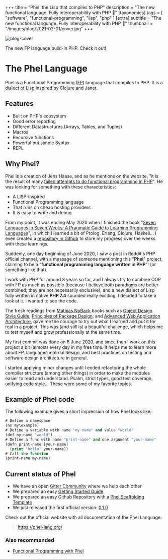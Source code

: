 +++
title = "Phel: the Lisp that compiles to PHP"
description = "The new functional language. Fully interoperability with PHP 🚀"
[taxonomies]
tags = [ "software", "functional-programming", "lisp", "php" ]
[extra]
subtitle = "The new functional language. Fully interoperability with PHP 🚀"
thumbnail = "/images/blog/2021-02-01/cover.jpg"
+++

![blog-cover](/images/blog/2021-02-01/cover.jpg)

The new FP language build-in PHP. Check it out!

<!-- more -->

# The Phel Language

Phel is a Functional Programming ([FP](https://en.wikipedia.org/wiki/Functional_programming)) language that compiles to PHP. It is a dialect of [Lisp](https://en.wikipedia.org/wiki/Lisp_(programming_language)) inspired by Clojure and Janet.

## Features

- Built on PHP's ecosystem
- Good error reporting
- Different Datastructures (Arrays, Tables, and Tuples)
- Macros
- Recursive functions
- Powerful but simple Syntax
- REPL

## Why Phel?

Phel is a creation of Jens Haase, and as he mentions on the website, "it is the result of many [failed attempts to do functional programming in PHP](https://phel-lang.org/blog/functional-programming-in-php)". He was looking for something with these characteristics:

- A LISP-inspired
- Functional Programming language
- That runs on cheap hosting providers
- It is easy to write and debug

From my point, it was ending May 2020 when I finished the book "[Seven Languages in Seven Weeks: A Pragmatic Guide to Learning Programming Languages](https://www.amazon.de/-/en/Bruce-Tate/dp/193435659X/)", in which I learned a bit of Prolog, Erlang, Clojure, Haskell… I even created a [repository in Github](https://github.com/Chemaclass/7LangIn7Weeks) to store my progress over the weeks with these learnings.

Suddenly, one day beginning of June 2020, I saw a post in Reddit's PHP official channel, with a message of someone mentioning this "**Phel**" project, claiming to be a "**functional programming language written in PHP**"! (or something like that).

I work with PHP for around 8 years so far, and I always try to combine OOP with FP as much as possible (because I believe both paradigms are better combined; they are not necessarily exclusive), and a new dialect of Lisp fully written in native **PHP 7.4** sounded really exciting. I decided to take a look at it. I wanted to see the code.

The fresh readings from [Mathias NoBack](https://twitter.com/matthiasnoback) books such as [Object Design Style Guide](https://www.manning.com/books/object-design-style-guide), [Principles of Package Design](https://www.apress.com/us/book/9781484241189), and [Advanced Web Application Architecture](https://leanpub.com/web-application-architecture/), gave me the courage to try out what I learned and put it for real in a project. This was (and still is) a beautiful challenge, which helps me to test myself and grow professionally at the same time.

My first commit was done on 6 June 2020, and since then I work on this project a bit (almost) every day in my free time. It helps me to learn more about FP, languages internal design, and best practices on testing and software design architecture in general.

I started applying minor changes until I ended refactoring the whole compiler structure (among other things) in order to make the modules easier to read and understand. Psalm, strict types, good test coverage, unifying code style… These were some of my favorite topics.

## Example of Phel code

The following example gives a short impression of how Phel looks like:
```lisp
# Define a namespace
(ns my\example)
# Define a variable with name "my-name" and value "world"
(def my-name "world")
# Define a func with name "print-name" and one argument "your-name"
(defn print-name [your-name]
  (print "hello" your-name))
# Call the function
(print-name my-name)
```

## Current status of Phel
- We have an open [Gitter Community](https://gitter.im/phel-lang/community) where we help each other
- We prepared an easy [Getting Started Guide](https://phel-lang.org/documentation/getting-started/)
- We prepared an easy Github Repository with a [Phel Scaffolding Template](https://github.com/phel-lang/phel-scaffolding)
- We just released the first official version: [0.1.0](https://github.com/phel-lang/phel-lang/tags)

Check out the official website with all documentation of the Phel Language:
> https://phel-lang.org/

### Also recommended
- [Functional Programming with Phel](https://jesusvalerareales.medium.com/functional-programming-with-phel-5f32145eddb7)
